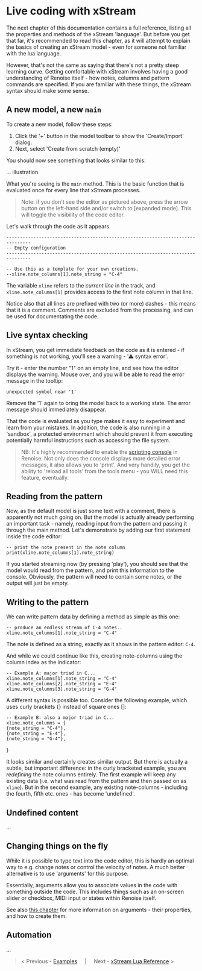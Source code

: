 # Live coding with xStream

The next chapter of this documentation contains a full reference, listing all the  properties and methods of the xStream 'language'. But before you get that far, it's recommended to read this chapter, as it will attempt to explain the basics of creating an xStream model - even for someone not familiar with the lua language.

However, that's not the same as saying that there's not a pretty steep learning curve. Getting comfortable with xStream involves having a good understanding of Renoise itself - how notes, columns and pattern commands are specified. 
If you are familiar with these things, the xStream syntax should make some sense.

## A new model, a new `main`

To create a new model, follow these steps:

1. Click the '+' button in the model toolbar to show the 'Create/Import' dialog.
2. Next, select 'Create from scratch (empty)'

You should now see something that looks similar to this:

... illustration

What you're seeing is the `main` method. This is the basic function that is evaluated once for every line that xStream processes. 

> Note: if you don't see the editor as pictured above, press the arrow button on the left-hand side and/or switch to [expanded mode]. This will toggle the visibility of the code editor. 

Let's walk through the code as it appears.

    -------------------------------------------------------------------------------
    -- Empty configuration
    -------------------------------------------------------------------------------

    -- Use this as a template for your own creations. 
    --xline.note_columns[1].note_string = "C-4"
        

The variable `xline` refers to the _current line_ in the track, and `xline.note_columns[1]` provides access to the first note column in that line.  

Notice also that all lines are prefixed with two (or more) dashes - this means that it is a comment. Comments are excluded from the processing, and can be used for documentating the code.

## Live syntax checking

In xStream, you get immediate feedback on the code as it is entered - if something is not working, you'll see a warning - '⚠ syntax error'. 

Try it - enter the number "1" on an empty line, and see how the editor displays the warning. Mouse over, and you will be able to read the error message in the tooltip:

    unexpected symbol near '1'

Remove the '1' again to bring the model back to a working state. The error message should immediately disappear.

That the code is evaluated as you type makes it easy to experiment and learn from your mistakes. In addition, the code is also running in a 'sandbox', a protected environment which should prevent it from executing potentially harmful instructions such as accessing the file system.   

> NB: It's highly recommended to enable the [scripting console](...) in Renoise. Not only does the console displays more detailed error messages, it also allows you to 'print'. And very handily, you get the ability to 'reload all tools' from the tools menu - you WILL need this feature, eventually. 

## Reading from the pattern

Now, as the default model is just some text with a comment, there is apparently not much going on. But the model is actually already performing an important task - namely, reading input from the pattern and passing it through the main method. Let's demonstrate by adding our first statement inside the code editor: 

    -- print the note present in the note column
    print(xline.note_columns[1].note_string)

If you started streaming now (by pressing 'play'), you should see that the model would read from the pattern, and print this information to the console. Obviously, the pattern will need to contain some notes, or the output will just be empty.  


## Writing to the pattern

We can write pattern data by defining a method as simple as this one:

	-- produce an endless stream of C-4 notes..
	xline.note_columns[1].note_string = "C-4"

The note is defined as a string, exactly as it shows in the pattern editor: `C-4`.

And while we could continue like this, creating note-columns using the column index as the indicator:

	-- Example A: major triad in C...
	xline.note_columns[1].note_string = "C-4"
	xline.note_columns[2].note_string = "E-4"
	xline.note_columns[3].note_string = "G-4"

A different syntax is possible too. Consider the following example, which uses curly brackets {} instead of square ones []: 

	-- Example B: also a major triad in C...
	xline.note_columns = {
    {note_string = "C-4"},
    {note_string = "E-4"},
    {note_string = "G-4"},
  }

It looks similar and certainly creates similar output. But there is actually a subtle, but important difference: in the curly bracketed example, you are _redefining_ the note columns entirely. The first example will keep any existing data (i.e. what was read from the pattern and then passed on as `xline`). But in the second example, any existing note-columns - including the fourth, fifth etc. ones - has become 'undefined'. 

## Undefined content

...

## Changing things on the fly

While it is possible to type text into the code editor, this is hardly an optimal way to e.g. change notes or control the velocity of notes. A much better alternative is to use 'arguments' for this purpose. 

Essentially, arguments allow you to associate values in the code with something outside the code. This includes things such as an on-screen slider or checkbox, MIDI input or states within Renoise itself.

See also [this chapter](model_arguments.md) for more information on arguments - their properties, and how to create them. 

## Automation

...


> < Previous - [Examples](example_models.md) &nbsp; &nbsp; | &nbsp; &nbsp; Next - [xStream Lua Reference](lua_reference.md) >
